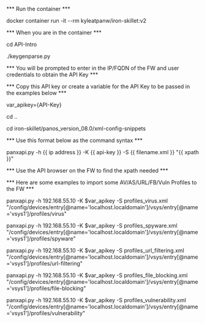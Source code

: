 *** Run the container ***

docker container run -it --rm kyleatpanw/iron-skillet:v2

*** When you are in the container ***

cd API-Intro

./keygenparse.py 

*** You will be prompted to enter in the IP/FQDN of the FW and user credentials to obtain the API Key ***

*** Copy this API key or create a variable for the API Key to be passed in the examples below ***

var_apikey={API-Key}

cd ..

cd iron-skillet/panos_version_08.0/xml-config-snippets

*** Use this format below as the command syntax ***

panxapi.py -h {{ ip address }} -K {{ api-key }} -S {{ filename.xml }} "{{ xpath }}"

*** Use the API browser on the FW to find the xpath needed ***

*** Here are some examples to import some AV/AS/URL/FB/Vuln Profiles to the FW ***

panxapi.py -h 192.168.55.10 -K $var_apikey -S profiles_virus.xml "/config/devices/entry[@name='localhost.localdomain']/vsys/entry[@name='vsys1']/profiles/virus"

panxapi.py -h 192.168.55.10 -K $var_apikey -S profiles_spyware.xml "/config/devices/entry[@name='localhost.localdomain']/vsys/entry[@name='vsys1']/profiles/spyware"

panxapi.py -h 192.168.55.10 -K $var_apikey -S profiles_url_filtering.xml "/config/devices/entry[@name='localhost.localdomain']/vsys/entry[@name='vsys1']/profiles/url-filtering"

panxapi.py -h 192.168.55.10 -K $var_apikey -S profiles_file_blocking.xml "/config/devices/entry[@name='localhost.localdomain']/vsys/entry[@name='vsys1']/profiles/file-blocking"

panxapi.py -h 192.168.55.10 -K $var_apikey -S profiles_vulnerability.xml "/config/devices/entry[@name='localhost.localdomain']/vsys/entry[@name='vsys1']/profiles/vulnerability"